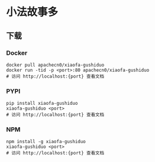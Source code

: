 # 小法故事多

## 下载

### Docker

```
docker pull apachecn0/xiaofa-gushiduo
docker run -tid -p <port>:80 apachecn0/xiaofa-gushiduo
# 访问 http://localhost:{port} 查看文档
```

### PYPI

```
pip install xiaofa-gushiduo
xiaofa-gushiduo <port>
# 访问 http://localhost:{port} 查看文档
```

### NPM

```
npm install -g xiaofa-gushiduo
xiaofa-gushiduo <port>
# 访问 http://localhost:{port} 查看文档
```